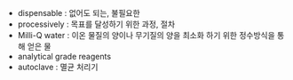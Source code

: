 - dispensable : 없어도 되는, 불필요한
- processively : 목표를 달성하기 위한 과정, 절차
- Milli-Q water : 이온 물질의 양이나 무기질의 양을 최소화 하기 위한 정수방식을 통해 얻은 물
- analytical grade reagents 
- autoclave : 멸균 처리기
